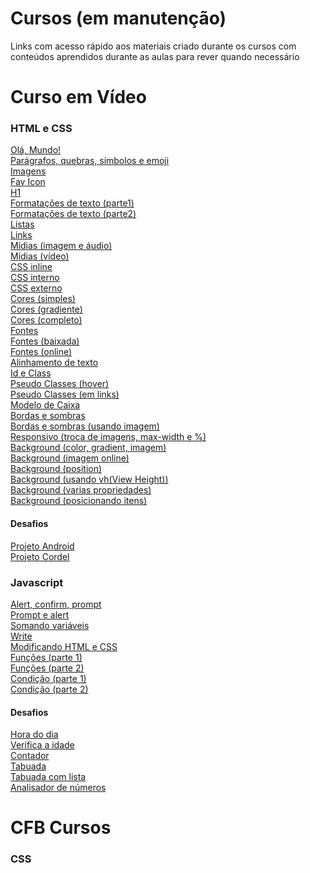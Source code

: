 # Cursos (em manutenção)

<p> Links com acesso rápido aos materiais criado durante os cursos com conteúdos aprendidos durante as aulas para rever quando necessário</p>

# Curso em Vídeo
<h3> HTML e CSS </h3>

<a href="https://mateusjustino.github.io/cursos/cursoemvideo/htmlcss/001/index.html">Olá, Mundo!</a> <br>
<a href="https://mateusjustino.github.io/cursos/cursoemvideo/htmlcss/002(paragrafosQuesbrasSimbolosEmoji)/index.html">Parágrafos, quebras, símbolos e emoji</a> <br>
<a href="https://mateusjustino.github.io/cursos/cursoemvideo/htmlcss/003(imagens)/index.html">Imagens</a> <br>
<a href="https://mateusjustino.github.io/cursos/cursoemvideo/htmlcss/004(favIcon)/index.html">Fav Icon</a> <br>
<a href="https://mateusjustino.github.io/cursos/cursoemvideo/htmlcss/006(h1)/index.html">H1</a> <br>
<a href="https://mateusjustino.github.io/cursos/cursoemvideo/htmlcss/008(formatacoesDeTexto)/index.html">Formatações de texto (parte1)</a> <br>
<a href="https://mateusjustino.github.io/cursos/cursoemvideo/htmlcss/008(formatacoesDeTexto)/index2.html">Formatações de texto (parte2)</a> <br>
<a href="https://mateusjustino.github.io/cursos/cursoemvideo/htmlcss/009(listas)/index.html">Listas</a> <br>
<a href="https://mateusjustino.github.io/cursos/cursoemvideo/htmlcss/010(links)/index.html">Links</a> <br>
<a href="https://mateusjustino.github.io/cursos/cursoemvideo/htmlcss/011(midias)/imgEAudio.html">Mídias (imagem e áudio)</a> <br>
<a href="https://mateusjustino.github.io/cursos/cursoemvideo/htmlcss/011(midias)/video.html">Mídias (vídeo)</a> <br>
<a href="https://mateusjustino.github.io/cursos/cursoemvideo/htmlcss/013(cssInline)/index.html">CSS inline</a> <br>
<a href="https://mateusjustino.github.io/cursos/cursoemvideo/htmlcss/014(cssInterno)/index.html">CSS interno</a> <br>
<a href="https://mateusjustino.github.io/cursos/cursoemvideo/htmlcss/015(cssExterno)/index.html">CSS externo</a> <br>
<a href="https://mateusjustino.github.io/cursos/cursoemvideo/htmlcss/016(cores)/cor01.html">Cores (simples)</a> <br>
<a href="https://mateusjustino.github.io/cursos/cursoemvideo/htmlcss/016(cores)/gradiente.html">Cores (gradiente)</a> <br>
<a href="https://mateusjustino.github.io/cursos/cursoemvideo/htmlcss/016(cores)/index.html">Cores (completo)</a> <br>
<a href="https://mateusjustino.github.io/cursos/cursoemvideo/htmlcss/017(fontes)/font.html">Fontes</a> <br>
<a href="https://mateusjustino.github.io/cursos/cursoemvideo/htmlcss/018(fontExterna)/fontBaixada.html">Fontes (baixada)</a> <br>
<a href="https://mateusjustino.github.io/cursos/cursoemvideo/htmlcss/018(fontExterna)/fontOnline.html">Fontes (online)</a> <br>
<a href="https://mateusjustino.github.io/cursos/cursoemvideo/htmlcss/019(alinhamento)/index.html">Alinhamento de texto</a> <br>
<a href="https://mateusjustino.github.io/cursos/cursoemvideo/htmlcss/020(idEClass)/index.html">Id e Class</a> <br>
<a href="https://mateusjustino.github.io/cursos/cursoemvideo/htmlcss/021(pseudoClasse)/hover.html">Pseudo Classes (hover)</a> <br>
<a href="https://mateusjustino.github.io/cursos/cursoemvideo/htmlcss/021(pseudoClasse)/links.html">Pseudo Classes (em links)</a> <br>
<a href="https://mateusjustino.github.io/cursos/cursoemvideo/htmlcss/022(box)/index.html">Modelo de Caixa</a> <br>
<a href="https://mateusjustino.github.io/cursos/cursoemvideo/htmlcss/023(tagsBordasSombras)/index.html">Bordas e sombras</a> <br>
<a href="https://mateusjustino.github.io/cursos/cursoemvideo/htmlcss/023(tagsBordasSombras)/index.html">Bordas e sombras (usando imagem)</a> <br>
<a href="https://mateusjustino.github.io/cursos/cursoemvideo/htmlcss/024(resposivo)/index.html">Responsivo (troca de imagens, max-width e %)</a> <br>
<a href="https://mateusjustino.github.io/cursos/cursoemvideo/htmlcss/025(background)/fundo001.html">Background (color, gradient, imagem)</a> <br>
<a href="https://mateusjustino.github.io/cursos/cursoemvideo/htmlcss/025(background)/fundo002.html">Background (imagem online)</a> <br>
<a href="https://mateusjustino.github.io/cursos/cursoemvideo/htmlcss/025(background)/fundo003.html">Background (position)</a> <br>
<a href="https://mateusjustino.github.io/cursos/cursoemvideo/htmlcss/025(background)/fundo004.html">Background (usando vh(View Height))</a> <br>
<a href="https://mateusjustino.github.io/cursos/cursoemvideo/htmlcss/025(background)/fundo005.html">Background (varias propriedades)</a> <br>
<a href="https://mateusjustino.github.io/cursos/cursoemvideo/htmlcss/025(background)/fundo006.html">Background (posicionando itens)</a> <br>
<h4>Desafios</h4>
<a href="https://mateusjustino.github.io/cursos/cursoemvideo/htmlcss/desafios/projetoandroid/index.html">Projeto Android</a> <br>
<a href="https://mateusjustino.github.io/cursos/cursoemvideo/htmlcss/desafios/projetocordel/index.html">Projeto Cordel</a> <br>

<h3> Javascript </h3>

<a href="https://mateusjustino.github.io/cursos/cursoemvideo/javascript/ex001.html">Alert, confirm, prompt</a> <br>
<a href="https://mateusjustino.github.io/cursos/cursoemvideo/javascript/ex002(promptAlert).html">Prompt e alert</a> <br>
<a href="https://mateusjustino.github.io/cursos/cursoemvideo/javascript/ex003(somaVar).html">Somando variáveis</a> <br>
<a href="https://mateusjustino.github.io/cursos/cursoemvideo/javascript/ex004(algumasModificacoesVar).html">Write</a> <br>
<a href="https://mateusjustino.github.io/cursos/cursoemvideo/javascript/ex005(modificandoElementosHTML).html">Modificando HTML e CSS</a> <br>
<a href="https://mateusjustino.github.io/cursos/cursoemvideo/javascript/ex006(funcoes).html">Funções (parte 1)</a> <br>
<a href="https://mateusjustino.github.io/cursos/cursoemvideo/javascript/ex007(funcoes2).html">Funções (parte 2)</a> <br>
<a href="https://mateusjustino.github.io/cursos/cursoemvideo/javascript/ex009(condicao).html">Condição (parte 1)</a> <br>
<a href="https://mateusjustino.github.io/cursos/cursoemvideo/javascript/ex010(condicao).html">Condição (parte 2) </a> <br>
<h4>Desafios</h4>
<a href="https://mateusjustino.github.io/cursos/cursoemvideo/javascript/desafios/ex014(horaDoDia).html">Hora do dia </a> <br>
<a href="https://mateusjustino.github.io/cursos/cursoemvideo/javascript/desafios/ex015(verificaIdade).html">Verifica a idade </a> <br>
<a href="https://mateusjustino.github.io/cursos/cursoemvideo/javascript/desafios/ex016(contador).html">Contador </a> <br>
<a href="https://mateusjustino.github.io/cursos/cursoemvideo/javascript/desafios/ex017(tabuada).html">Tabuada </a> <br>
<a href="https://mateusjustino.github.io/cursos/cursoemvideo/javascript/desafios/ex017(tabuadaComLista).html">Tabuada com lista </a> <br>
<a href="https://mateusjustino.github.io/cursos/cursoemvideo/javascript/desafios/ex018(analisadorNumeros).html">Analisador de números </a> <br>


# CFB Cursos
<h3> CSS </h3>

<a href="https://mateusjustino.github.io/cursos/cfbcursos/css/animation.html"></a> <br>
<a href="https://mateusjustino.github.io/cursos/cfbcursos/css/animation2.html"></a> <br>
<a href="https://mateusjustino.github.io/cursos/cfbcursos/css/boxSizing.html"></a> <br>
<a href="https://mateusjustino.github.io/cursos/cfbcursos/css/colunas.html"></a> <br>
<a href="https://mateusjustino.github.io/cursos/cfbcursos/css/display(block_inline).html"></a> <br>
<a href="https://mateusjustino.github.io/cursos/cfbcursos/css/display(desafio).html"></a> <br>
<a href="https://mateusjustino.github.io/cursos/cfbcursos/css/display(flex).html"></a> <br>
<a href="https://mateusjustino.github.io/cursos/cfbcursos/css/display(table).html"></a> <br>
<a href="https://mateusjustino.github.io/cursos/cfbcursos/css/filter.html"></a> <br>
<a href="https://mateusjustino.github.io/cursos/cfbcursos/css/float.html"></a> <br>
<a href="https://mateusjustino.github.io/cursos/cfbcursos/css/media.html"></a> <br>
<a href="https://mateusjustino.github.io/cursos/cfbcursos/css/media(parte2).html"></a> <br>
<a href="https://mateusjustino.github.io/cursos/cfbcursos/css/media(parte3).html"></a> <br>
<a href="https://mateusjustino.github.io/cursos/cfbcursos/css/overflow.html"></a> <br>
<a href="https://mateusjustino.github.io/cursos/cfbcursos/css/pseudoElementos(afterBefore).html"></a> <br>
<a href="https://mateusjustino.github.io/cursos/cfbcursos/css/pseudoElementos(firtLetterFirtLineSelection).html"></a> <br>
<a href="https://mateusjustino.github.io/cursos/cfbcursos/css/resize.html"></a> <br>
<a href="https://mateusjustino.github.io/cursos/cfbcursos/css/transition.html"></a> <br>
<a href="https://mateusjustino.github.io/cursos/cfbcursos/css/.html"></a> <br>

